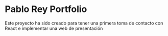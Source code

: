 # Pablo Rey Portfolio

Este proyecto ha sido creado para tener una primera toma de contacto con React e implementar una web de presentación
